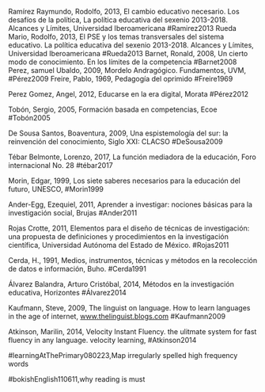 Ramírez Raymundo, Rodolfo, 2013, El cambio educativo necesario. Los desafíos de la política, La política educativa del sexenio 2013-2018. Alcances y Límites, Universidad Iberoamericana #Ramirez2013 
Rueda Mario, Rodolfo, 2013, El PSE y los temas transversales del sistema educativo. La política educativa del sexenio 2013-2018. Alcances y Límites, Universidad Iberoamericana #Rueda2013 
Barnet, Ronald, 2008, Un cierto modo de conocimiento. En los límites de la competencia #Barnet2008 
Perez, samuel Ubaldo, 2009, Mordelo Andragógico. Fundamentos, UVM, #Pérez2009 
Freire, Pablo, 1969, Pedagogía del oprimido #Freire1969 

Perez Gomez, Angel, 2012, Educarse en la era digital, Morata #Pérez2012 

Tobón, Sergio, 2005, Formación basada en competencias, Ecoe #Tobón2005

De Sousa Santos, Boaventura, 2009, Una espistemología del sur: la reinvención del conocimiento, Siglo XXI: CLACSO #DeSousa2009

Tébar Belmonte, Lorenzo, 2017, La función mediadora de la educación, Foro internacional No. 28 #tébar2017

Morin, Edgar, 1999, Los siete saberes necesarios para la educación  del futuro, UNESCO, #Morin1999

Ander-Egg, Ezequiel, 2011, Aprender a investigar: nociones básicas para la investigación social, Brujas #Ander2011

Rojas Crotte, 2011, Elementos para el diseño de técnicas de investigación: una propuesta de definiciones y procedimientos en la investigación científica, Universidad Autónoma del Estado de México. #Rojas2011

Cerda, H., 1991, Medios, instrumentos, técnicas y métodos en la recolección de datos e información, Buho. #Cerda1991 

Álvarez Balandra, Arturo Cristóbal, 2014, Métodos en la investigación educativa, Horizontes #Álvarez2014

Kaufmann, Steve, 2009, The linguist on language. How to learn languages in the age of internet, www.thelinguist.blogs.com #Kaufmann2009

Atkinson, Marilin, 2014, Velocity Instant Fluency. the ulitmate system for fast fluency in any language. velocity learning, #Atkinson2014


#learningAtThePrimary080223,Map irregularly spelled high frequency words

#bokishEnglish110611,why reading is must

